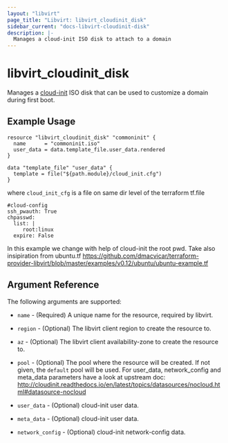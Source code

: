 ```yaml
---
layout: "libvirt"
page_title: "Libvirt: libvirt_cloudinit_disk"
sidebar_current: "docs-libvirt-cloudinit-disk"
description: |-
  Manages a cloud-init ISO disk to attach to a domain
---
```


# libvirt\_cloudinit\_disk

Manages a [cloud-init](http://cloudinit.readthedocs.io/) ISO disk that can be
used to customize a domain during first boot.

## Example Usage

```hcl
resource "libvirt_cloudinit_disk" "commoninit" {
  name      = "commoninit.iso"
  user_data = data.template_file.user_data.rendered
}

data "template_file" "user_data" {
  template = file("${path.module}/cloud_init.cfg")
}

```

where `cloud_init_cfg` is a file on same dir level of the terraform tf.file
```
#cloud-config
ssh_pwauth: True
chpasswd:
  list: |
     root:linux
  expire: False
```

In this example we change with help of cloud-init the root pwd.
Take also insipiration from ubuntu.tf https://github.com/dmacvicar/terraform-provider-libvirt/blob/master/examples/v0.12/ubuntu/ubuntu-example.tf

## Argument Reference

The following arguments are supported:

* `name` - (Required) A unique name for the resource, required by libvirt.
* `region` - (Optional) The libvirt client region to create the resource to.
* `az` - (Optional) The libvirt client availability-zone to create the resource to.
* `pool` - (Optional) The pool where the resource will be created.
  If not given, the `default` pool will be used.
  For user_data, network_config and meta_data parameters have a look at upstream doc:
   http://cloudinit.readthedocs.io/en/latest/topics/datasources/nocloud.html#datasource-nocloud

* `user_data` - (Optional)  cloud-init user data.
* `meta_data` - (Optional)  cloud-init user data.
* `network_config` - (Optional) cloud-init network-config data.
